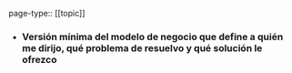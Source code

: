 page-type:: [[topic]]
- ### Versión mínima del modelo de negocio que define a quién me dirijo, qué problema de resuelvo y qué solución le ofrezco


